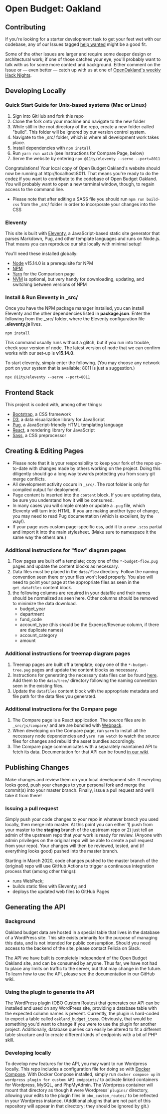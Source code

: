 # Open Budget: Oakland

## Contributing

If you're looking for a starter development task to get your feet wet with our codebase, any of our Issues tagged [help wanted](https://github.com/openoakland/openbudgetoakland/issues?q=is%3Aissue+is%3Aopen+label%3A%22help+wanted%22) might be a good fit.

Some of the other Issues are larger and require some deeper design or architectural work; if one of those catches your eye, you'll probably want to talk with us for some more context and background. Either comment on the Issue or — even better — catch up with us at one of [OpenOakland's weekly Hack Nights](https://www.openoakland.org).

## Developing Locally

### Quick Start Guide for Unix-based systems (Mac or Linux)

1. Sign into GitHub and fork this repo
1. Clone the fork onto your machine and navigate to the new folder
1. While still in the root directory of the repo, create a new folder called "build". This folder will be ignored by our version control system.
1. Navigate to the \_src/ folder, which is where all development work takes place.
1. Install dependencies with `npm install`
1. Run `yarn run watch` (see Instructions for Compare Page, below)
3. Serve the website by entering `npx @11ty/eleventy --serve --port=8011`

Congratulations! Your local copy of Open Budget Oakland's website should now be running at http://localhost:8011. That means you're ready to do the codez if you want to contribute to the codebase of Open Budget Oakland. You will probably want to open a new terminal window, though, to regain access to the command line.

- Please note that after editing a SASS file you should run `npm run build-css` from the \_src/ folder in order to incorporate your changes into the CSS

### Eleventy

This site is built with [Eleventy](https://11ty.dev), a JavaScript-based static site generator that parses Markdown, Pug, and other template languages and runs on Node.js. That means you can reproduce our site locally with minimal setup!

You'll need these installed globally:

- [Node](http://nodejs.org/download/) v15.14.0 is a prerequisite for NPM
- [NPM](https://npmjs.com) 
- [Yarn](https://yarnpkg.com/en/) for the Comparison page
- [NVM](https://github.com/nvm-sh/nvm/blob/master/README.md) is optional, but very handy for downloading, updating, and switching between versions of NPM

### Install & Run Eleventy in \_src/

Once you have the NPM package manager installed, you can install Eleventy and the other dependencies listed in **package.json**. Enter the following from the \_src/ folder, where the Eleventy configuration file **.eleventy.js** lives.

```
npm install
```

This command usually runs without a glitch, but if you run into trouble, check your version of node. The latest version of node that we can confirm works with our set-up is **v15.14.0**.

To start eleventy, simply enter the following. (You may choose any network port on your system that is available; 8011 is just a suggestion.)

```
npx @11ty/eleventy --serve --port=8011
```

## Frontend Stack

This project is coded with, among other things:

- [Bootstrap](http://getbootstrap.com/), a CSS framework
- [D3](https://d3js.org), a data visualization library for JavaScript
- [Pug](https://pugjs.org/api/getting-started.html), a JavaScript-friendly HTML templating language
- [React](https://facebook.github.io/react/), a rendering library for JavaScript
- [Sass](https://sass-lang.com/), a CSS preprocessor

## Creating & Editing Pages

- Please note that it is your responsibility to keep your fork of the repo up-to-date with changes made by others working on the project. Doing this diligently should go a long way towards protecting you from scary git merge conflicts.
- All development activity occurs in `_src/`. The root folder is only for compiled output for deployment.
- Page content is inserted into the `content` block. If you are updating data, be sure you understand how it will be consumed.
- In many cases you will simple create or update a `.pug` file, which Eleventy will turn into HTML. If you are making another type of change, you may need to read Pug documentation (which is excellent, by the way!).
- If your page uses custom page-specific css, add it to a new `.scss` partial and import it into the main stylesheet. (Make sure to namespace it the same way the others are.)

### Additional instructions for "flow" diagram pages

1. Flow pages are built off a template; copy one of the `*-budget-flow.pug` pages and update the content blocks as necessary.
1. Data files must be placed in the `data/flow` directory. Follow the naming convention seen there or your files won't load properly. You also will need to point your page at the appropriate files as seen in the `get_datafiles` content block.
1. the following columns are required in your datafile and their names should be normalized as seen here. Other columns should be removed to minimize the data download.
   - budget_year
   - department
   - fund_code
   - account_type (this should be the Expense/Revenue column, if there are duplicate names)
   - account_category
   - amount

### Additional instructions for treemap diagram pages

1. Treemap pages are built off a template; copy one of the `*-budget-tree.pug` pages and update the content blocks as necessary.
1. Instructions for generating the necessary data files can be found [here](_treemap/README.md). Add them to the `data/tree/` directory following the naming convention seen in the existing files.
1. Update the `datafiles` content block with the appropriate metadata and file path for the data files you generated.

### Additional instructions for the Compare page

1. The Compare page is a React application. The source files are in `_src/js/compare/` and are are bundled with [Webpack](https://webpack.js.org/).
1. When developing on the Compare page, run `yarn` to install all the necessary node dependencies and `yarn run watch` to watch the source files for changes and rebuild the asset bundles accordingly.
1. The Compare page communicates with a separately maintained API to fetch its data. Documentation for that API can be found [in our wiki](https://github.com/openoakland/openbudgetoakland/wiki/API-Documentation).

## Publishing Changes

Make changes and review them on your local development site. If everyting looks good, push your changes to your personal fork and merge the commit(s) into your master branch. Finally, issue a pull request and we'll take it from there!

### Issuing a pull request

Simply push your code changes to your repo in whatever branch you used locally, then merge into master. At this point you can either 1) push from your master to the **staging** branch of the upstream repo or 2) just tell an admin of the upstream repo that your work is ready for review. (Anyone with admin privileges on the original repo will be able to create a pull request from your repo). Your changes will then be reviewed, tested, and (if everything looks good) pushed into the master branch.

Starting in March 2020, code changes pushed to the master branch of the (original) repo will use GitHub Actions to trigger a continuous integration process that (among other things):

- runs WebPack;
- builds static files with Eleventy; and
- deploys the updated web files to GitHub Pages

## Generating the API

### Background

Oakland budget data are hosted in a special table that lives in the database of a WordPress site. This site exists primarily for the purpose of managing this data, and is not intended for public consumption. Should you need access to the backend of the site, please contact Felicia on Slack.

The API we have built is completely independent of the Open Budget Oakland site, and can be consumed by anyone. Thus far, we have not had to place any limits on traffic to the server, but that may change in the future. To learn how to use the API, please see the documentation in our GitHub wiki.

### Using the plugin to generate the API

The WordPress plugin (OBO Custom Routes) that generates our API can be installed and used on any WordPress site, providing a database table with the expected column names is present. Currently, the plugin is hard-coded to expect a table called `oakland_budget_items`. Obviously, that would be something you'd want to change if you were to use the plugin for another project. Additionally, database queries can easily be altered to fit a different table structure and to create different kinds of endpoints with a bit of PHP skill.

### Developing locally

To develop new features for the API, you may want to run Wordpress locally.
This repo includes a configuration file for doing so with [Docker Compose](https://docs.docker.com/compose/).
With Docker Compose installed, simply run `docker compose up` in `wordpress plugin for custom API endpoints/`
to activate linked containers for Wordpress, MySQL, and PhpMyAdmin. The Wordpress container will
mount that directory as though it were Wordpress' `plugins/` directory, allowing your edits to
the plugin files in `obo_custom_routes/` to be reflected in your Wordpress instance. (Additional plugins that
are not part of this repository will appear in that directory; they should be ignored by git.)
